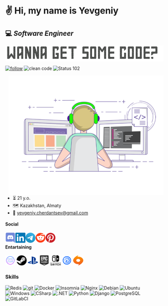 # ✌️ Hi, my name is Yevgeniy  
## 💻 _Software Engineer_

<img align="center" alt="GIF" src="https://raw.githubusercontent.com/y-cherdantsev/y-cherdantsev/main/assets/banner.gif" />

<a href="https://github.com/y-cherdantsev"><img alt="follow" src="https://img.shields.io/github/followers/y-cherdantsev?label=Follow&color=fedcba" /></a>
<img alt="clean code" src="https://img.shields.io/badge/Clean%20Code-Guru-_.svg?style=flat" />
<img alt="Status 102" src="https://img.shields.io/badge/102-Processing-_.svg?style=flat" />

<img align="right" alt="GIF" src="https://raw.githubusercontent.com/y-cherdantsev/y-cherdantsev/main/assets/coding-freak.gif" width="494" height="380" />

- ⏳ 21 y.o.
- 🗺️ Kazakhstan, Almaty
- 📧 [yevgeniy.cherdantsev@gmail.com](mailto:yevgeniy.cherdantsev@gmail.com)



#### Social
<p align="left">
<a href="https://discordapp.com/users/795177236369244161"><img align="left" alt="Discord" width="32" src="https://raw.githubusercontent.com/y-cherdantsev/y-cherdantsev/main/assets/discord.svg" /></a>
<a href="https://www.linkedin.com/in/yevgeniy-cherdantsev-74b69517a/"><img align="left" alt="LinkedIN" width="32" src="https://raw.githubusercontent.com/y-cherdantsev/y-cherdantsev/main/assets/linkedin.svg" /></a>
<a href="https://t.me/ycherdantsev"><img align="left" alt="Telegram" width="32" src="https://raw.githubusercontent.com/y-cherdantsev/y-cherdantsev/main/assets/telegram.svg" /><a href="https://www.reddit.com/user/Illustrious-Double-9"><img align="left" alt="Reddit" width="32" src="https://raw.githubusercontent.com/y-cherdantsev/y-cherdantsev/main/assets/reddit.svg" />
<a href="https://www.pinterest.ca/yevgeniycherdantsev"><img align="left" alt="Pinterest" width="32" src="https://raw.githubusercontent.com/y-cherdantsev/y-cherdantsev/main/assets/pinterest.svg" /></a>
</p>

<br>

#### Entartaining
<p align="left">
<a href="https://www.gog.com/u/y_cherdantsev"><img alt="GOG - y_cherdantsev" title="GOG - y_cherdantsev" height="32" width="32" src="https://raw.githubusercontent.com/y-cherdantsev/y-cherdantsev/main/assets/gog.svg"></a>
<a href="https://steamcommunity.com/id/y_cherdantsev"><img alt="Steam - y_cherdantsev" title="Steam - y_cherdantsev" height="32" width="32" src="https://raw.githubusercontent.com/y-cherdantsev/y-cherdantsev/main/assets/steam.svg"></a>  
<img alt="PlayStation - drumnkiller" title="PlayStation - drumnkiller" height="32" width="32" src="https://raw.githubusercontent.com/y-cherdantsev/y-cherdantsev/main/assets/playstation.svg">
<img alt="Epic Games - y.cherdantsev" title="Epic Games - y.cherdantsev" height="32" width="32" src="https://raw.githubusercontent.com/y-cherdantsev/y-cherdantsev/main/assets/epicgames.svg">
<img alt="Nintendo Switch" title="Nintendo Switch" height="32" width="32" src="https://raw.githubusercontent.com/y-cherdantsev/y-cherdantsev/main/assets/switch.svg">
<img alt="Uplay - ZhekaCher" title="Uplay - ZhekaCher" height="32" width="32" src="https://raw.githubusercontent.com/y-cherdantsev/y-cherdantsev/main/assets/uplay.svg">
<img alt="Origin - y_cherdantsev" title="Origin - y_cherdantsev" height="32" width="32" src="https://raw.githubusercontent.com/y-cherdantsev/y-cherdantsev/main/assets/origin.svg">
</p>

### Skills
<p>
  <img alt="Redis" src="https://img.shields.io/badge/redis-%23DD0031.svg?&style=flat&logo=redis&logoColor=white" />
  <img alt="git" src="https://img.shields.io/badge/-Git-F05032?style=flat&logo=git&logoColor=white" />
  <img alt="Docker" src="https://img.shields.io/badge/-Docker-46a2f1?style=flat&logo=docker&logoColor=white" />
  <img alt="Insomnia" src="https://img.shields.io/badge/-Insomnia-5849BE?style=flat&logo=insomnia&logoColor=white" />
  <img alt="Nginx" src="https://img.shields.io/badge/nginx-%23009639.svg?&style=flat&logo=nginx&logoColor=white" />
  <img alt="Debian" src="https://img.shields.io/badge/Debian-D70A53?style=flat&logo=debian&logoColor=white" />
  <img alt="Ubuntu" src="https://img.shields.io/badge/Ubuntu-E95420?style=flat&logo=graphql&logoColor=white" />
  <img alt="Windows" src="https://img.shields.io/badge/Windows-0078D6?style=flat&logo=graphql&logoColor=white" />
  <img alt="CSharp" src="https://img.shields.io/badge/C%23-239120?style=flat&logo=graphql&logoColor=white" />
  <img alt=".NET" src="https://img.shields.io/badge/.NET-5C2D91?style=flat&logo=graphql&logoColor=white" />
  <img alt="Python" src="https://img.shields.io/badge/Python-3776AB?style=flat&logo=graphql&logoColor=white" />
  <img alt="Django" src="https://img.shields.io/badge/Django-092E20?style=flat&logo=graphql&logoColor=white" />
  <img alt="PostgreSQL" src="https://img.shields.io/badge/PostgreSQL-316192?style=flat&logo=graphql&logoColor=white" />
  <img alt="GitLabCI" src="https://img.shields.io/badge/GitLabCI-%23181717.svg?&style=flat&logo=gitlab&logoColor=white" />
</p>
